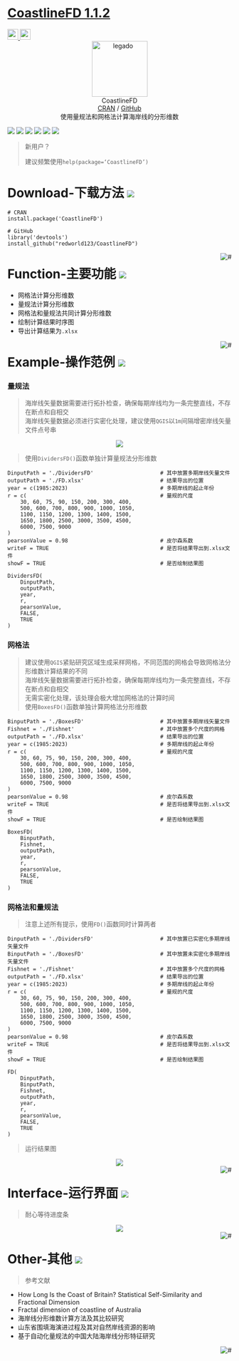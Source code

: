 # [CoastlineFD 1.1.2](README.md)

<a href="https://www.r-project.org/" target="_blank">
    <img width="24" height="24"  src="./img/Rlogo.png"/>
</a>
<a href="https://posit.co/download/rstudio-desktop/" target="_blank">
    <img width="24" height="24"  src="./img/RStudio.png"/>
</a>

<div align="center">
<img width="125" height="125" src="./img/CoastlineFD.png" alt="legado"/>
<br>
CoastlineFD
<br>
<a href="https://mirrors.tuna.tsinghua.edu.cn/CRAN/web/packages/CoastlineFD/index.html" target="_blank">CRAN</a> / <a href="https://github.com/redworld123/CoastlineFD" target="_blank">GitHub</a>
<br>
使用量规法和网格法计算海岸线的分形维数
</div>

[![](https://img.shields.io/badge/-Contents:-696969.svg)](#contents)
[![](https://img.shields.io/badge/-Download-F5F5G5.svg)](#Download-下载方法-)
[![](https://img.shields.io/badge/-Function-F5F5F5.svg)](#Function-主要功能-)
[![](https://img.shields.io/badge/-Example-F565F5.svg)](#Example-操作范例-)
[![](https://img.shields.io/badge/-Interface-F5F5F5.svg)](#Interface-运行界面-)
[![](https://img.shields.io/badge/-Other-A5F5F5.svg)](#Other-其他-)

> 新用户？  
>
> 建议频繁使用`help(package=‘CoastlineFD’)`  

# Download-下载方法 [![](https://img.shields.io/badge/-Downlaod-F5F5G5.svg)](#Downlaod-下载方法-)

```
# CRAN
install.package('CoastlineFD')

# GitHub
library('devtools')
install_github("redworld123/CoastlineFD")
```

<a href="#readme">
    <img src="https://img.shields.io/badge/-返回顶部-orange.svg" alt="#" align="right">
</a>

# Function-主要功能 [![](https://img.shields.io/badge/-Function-F5F5F5.svg)](#Function-主要功能-)

- 网格法计算分形维数
- 量规法计算分形维数
- 网格法和量规法共同计算分形维数
- 绘制计算结果时序图
- 导出计算结果为`.xlsx`

<a href="#readme">
    <img src="https://img.shields.io/badge/-返回顶部-orange.svg" alt="#" align="right">
</a>

# Example-操作范例 [![](https://img.shields.io/badge/-Example-F565F5.svg)](#Example-操作范例-)

### 量规法

> 海岸线矢量数据需要进行拓扑检查，确保每期岸线均为一条完整直线，不存在断点和自相交  
> 海岸线矢量数据必须进行实密化处理，建议使用`QGIS`以`1m`间隔增密岸线矢量文件点号串  

<div align="center">
    <img src="./img/QGIS1.png"/>
</div>

> 使用`DividersFD()`函数单独计算量规法分形维数  

```
DinputPath = './DividersFD'                     # 其中放置多期岸线矢量文件
outputPath = './FD.xlsx'                        # 结果导出的位置
year = c(1985:2023)                             # 多期岸线的起止年份
r = c(                                          # 量规的尺度
    30, 60, 75, 90, 150, 200, 300, 400,
    500, 600, 700, 800, 900, 1000, 1050,
    1100, 1150, 1200, 1300, 1400, 1500,
    1650, 1800, 2500, 3000, 3500, 4500,
    6000, 7500, 9000
)
pearsonValue = 0.98                             # 皮尔森系数
writeF = TRUE                                   # 是否将结果导出到.xlsx文件
showF = TRUE                                    # 是否绘制结果图

DividersFD(
    DinputPath,
    outputPath,
    year,
    r,
    pearsonValue,
    FALSE,
    TRUE
)
```

### 网格法

> 建议使用`QGIS`紧贴研究区域生成采样网格，不同范围的网格会导致网格法分形维数计算结果的不同  
> 海岸线矢量数据需要进行拓扑检查，确保每期岸线均为一条完整直线，不存在断点和自相交  
> 无需实密化处理，该处理会极大增加网格法的计算时间  
> 使用`BoxesFD()`函数单独计算网格法分形维数  

```
BinputPath = './BoxesFD'                        # 其中放置多期岸线矢量文件
Fishnet = './Fishnet'                           # 其中放置多个尺度的网格
outputPath = './FD.xlsx'                        # 结果导出的位置
year = c(1985:2023)                             # 多期岸线的起止年份
r = c(                                          # 量规的尺度
    30, 60, 75, 90, 150, 200, 300, 400,
    500, 600, 700, 800, 900, 1000, 1050,
    1100, 1150, 1200, 1300, 1400, 1500,
    1650, 1800, 2500, 3000, 3500, 4500,
    6000, 7500, 9000
)
pearsonValue = 0.98                             # 皮尔森系数
writeF = TRUE                                   # 是否将结果导出到.xlsx文件
showF = TRUE                                    # 是否绘制结果图

BoxesFD(
    BinputPath,
    Fishnet,
    outputPath,
    year,
    r,
    pearsonValue,
    FALSE,
    TRUE
)
```

### 网格法和量规法

> 注意上述所有提示，使用`FD()`函数同时计算两者  

```
DinputPath = './DividersFD'                     # 其中放置已实密化多期岸线矢量文件
BinputPath = './BoxesFD'                        # 其中放置未实密化多期岸线矢量文件
Fishnet = './Fishnet'                           # 其中放置多个尺度的网格
outputPath = './FD.xlsx'                        # 结果导出的位置
year = c(1985:2023)                             # 多期岸线的起止年份
r = c(                                          # 量规的尺度
    30, 60, 75, 90, 150, 200, 300, 400,
    500, 600, 700, 800, 900, 1000, 1050,
    1100, 1150, 1200, 1300, 1400, 1500,
    1650, 1800, 2500, 3000, 3500, 4500,
    6000, 7500, 9000
)
pearsonValue = 0.98                             # 皮尔森系数
writeF = TRUE                                   # 是否将结果导出到.xlsx文件
showF = TRUE                                    # 是否绘制结果图

FD(
    DinputPath,
    BinputPath,
    Fishnet,
    outputPath,
    year,
    r,
    pearsonValue,
    FALSE,
    TRUE
)
```

> 运行结果图  

<div align="center">
    <img src="./img/Rplot.png"/>
</div>

<a href="#readme">
    <img src="https://img.shields.io/badge/-返回顶部-orange.svg" alt="#" align="right">
</a>

# Interface-运行界面 [![](https://img.shields.io/badge/-Interface-F5F5F5.svg)](#Interface-运行界面-)

> 耐心等待进度条  

<div align="center">
    <img src="./img/res.png"/>
</div>

<a href="#readme">
    <img src="https://img.shields.io/badge/-返回顶部-orange.svg" alt="#" align="right">
</a>

# Other-其他 [![](https://img.shields.io/badge/-Other-A5F5F5.svg)](#Other-其他-)

> 参考文献  

- How Long Is the Coast of Britain? Statistical Self-Similarity and Fractional Dimension
- Fractal dimension of coastline of Australia
- 海岸线分形维数计算方法及其比较研究
- 山东省围填海演进过程及其对自然岸线资源的影响
- 基于自动化量规法的中国大陆海岸线分形特征研究

<a href="#readme">
    <img src="https://img.shields.io/badge/-返回顶部-orange.svg" alt="#" align="right">
</a>
